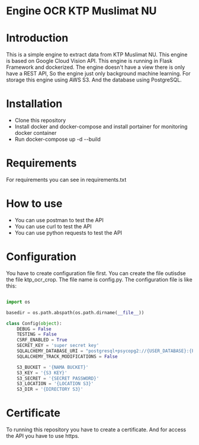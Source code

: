 # Engine OCR KTP Muslimat NU

# Introduction

This is a simple engine to extract data from KTP Muslimat NU. This engine is based on Google Cloud Vision API. This engine is running in Flask Framework and dockerized. The engine doesn't have a view there is only have a REST API, So the engine just only background machine learning. For storage this engine using AWS S3. And the database using PostgreSQL.

# Installation
- Clone this repository
- Install docker and docker-compose and install portainer for monitoring docker container 
- Run docker-compose up -d --build

# Requirements
For requirements you can see in requirements.txt

# How to use
- You can use postman to test the API
- You can use curl to test the API
- You can use python requests to test the API

# Configuration
You have to create configuration file first. You can create the file outisdse the file ktp_ocr_crop. The file name is config.py. The configuration file is like this:

```python

import os

basedir = os.path.abspath(os.path.dirname(__file__))

class Config(object):
    DEBUG = False
    TESTING = False
    CSRF_ENABLED = True
    SECRET_KEY = 'super secret key'
    SQLALCHEMY_DATABASE_URI = "postgresql+psycopg2://{USER_DATABASE}:{PASSWORD_USER}@{IP DATABASE {PORT}/{NAMA DATABASE}"
    SQLALCHEMY_TRACK_MODIFICATIONS = False

    S3_BUCKET = '{NAMA BUCKET}'
    S3_KEY = '{S3 KEY}'
    S3_SECRET = '{SECRET PASSWORD}'
    S3_LOCATION = '{LOCATION S3}'
    S3_DIR = '{DIRECTORY S3}'

```

# Certificate
To running this repository you have to create a certificate. And for access the API you have to use https.







